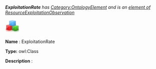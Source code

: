 ___ExploitationRate__ 
 has
 [Category:OntologyElement](../../Category/OntologyElement "Category:OntologyElement") 
 and is an
 [element of](../../Property/ElementOf "Property:ElementOf") 
[ResourceExploitationObservation](../../Submissions/ResourceExploitationObservation "Submissions:ResourceExploitationObservation")_




  





[![Class](../public/images/thumb/2/27/Class.gif/45px-Class.gif)](../../Image/Class.gif "Class")


__Name__ 
 : ExploitationRate
 



__Type:__ 
 owl:Class
 



__Description__ 
 :